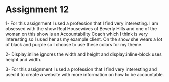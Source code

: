 # Assignment 12

1- For this assignment I used a profession that I find very interesting. I am obsessed with the show Real Housewives of Beverly Hills and one of the woman on this show is an Accountability Coach which I think is very interesting so I used her as my example client. On the show she wears a lot of black and purple so I choose to use these colors for my theme.

2- Display:inline ignores the width and height and display:inline-block uses height and width.

3- For this assignment I used a profession that I find very interesting and used it to create a website with more information on how to be accountable.
